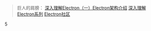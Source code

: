 



> 巨人的肩膀：
> [深入理解Electron（一）Electron架构介绍](https://zhuanlan.zhihu.com/p/604169213)
> [深入理解Electron系列](https://www.zhihu.com/column/c_1606275988706549760)
> [Electron社区](https://www.electronjs.org/zh/docs/latest/)
>
> 

5